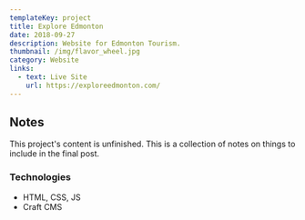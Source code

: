 ```yaml
---
templateKey: project
title: Explore Edmonton
date: 2018-09-27
description: Website for Edmonton Tourism.
thumbnail: /img/flavor_wheel.jpg
category: Website
links:
  - text: Live Site
    url: https://exploreedmonton.com/
---
```


## Notes
This project's content is unfinished. This is a collection of notes on things to include in the final post.

### Technologies
- HTML, CSS, JS
- Craft CMS
